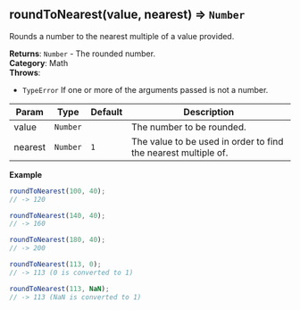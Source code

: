 <a name="roundToNearest"></a>

## roundToNearest(value, nearest) ⇒ <code>Number</code>
Rounds a number to the nearest multiple of a value provided.

**Returns**: <code>Number</code> - The rounded number.  
**Category**: Math  
**Throws**:

- <code>TypeError</code> If one or more of the arguments passed is not a number.


| Param | Type | Default | Description |
| --- | --- | --- | --- |
| value | <code>Number</code> |  | The number to be rounded. |
| nearest | <code>Number</code> | <code>1</code> | The value to be used in order to find the nearest multiple of. |

**Example**  
```js
roundToNearest(100, 40);
// -> 120

roundToNearest(140, 40);
// -> 160

roundToNearest(180, 40);
// -> 200

roundToNearest(113, 0);
// -> 113 (0 is converted to 1)

roundToNearest(113, NaN);
// -> 113 (NaN is converted to 1)
```
